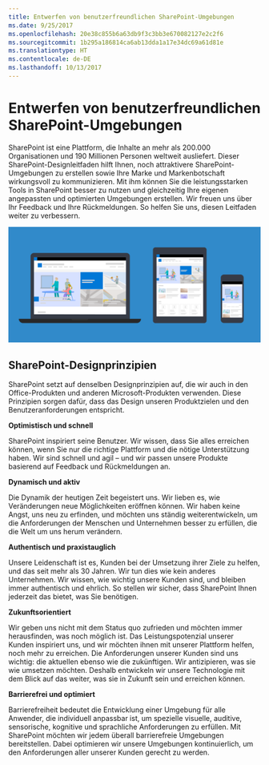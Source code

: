 ```yaml
---
title: Entwerfen von benutzerfreundlichen SharePoint-Umgebungen
ms.date: 9/25/2017
ms.openlocfilehash: 20e38c855b6a63db9f3c3bb3e670082127e2c2f6
ms.sourcegitcommit: 1b295a186814ca6ab13dda1a17e34dc69a61d81e
ms.translationtype: HT
ms.contentlocale: de-DE
ms.lasthandoff: 10/13/2017
---
```

# <a name="designing-great-sharepoint-experiences"></a>Entwerfen von benutzerfreundlichen SharePoint-Umgebungen

SharePoint ist eine Plattform, die Inhalte an mehr als 200.000 Organisationen und 190 Millionen Personen weltweit ausliefert. Dieser SharePoint-Designleitfaden hilft Ihnen, noch attraktivere SharePoint-Umgebungen zu erstellen sowie Ihre Marke und Markenbotschaft wirkungsvoll zu kommunizieren. Mit ihm können Sie die leistungsstarken Tools in SharePoint besser zu nutzen und gleichzeitig Ihre eigenen angepassten und optimierten Umgebungen erstellen. Wir freuen uns über Ihr Feedback und Ihre Rückmeldungen. So helfen Sie uns, diesen Leitfaden weiter zu verbessern.

<!-- Seems like you should tell them how you'd like to receive feedback - i.e. via issues in the repo? -->

![SharePoint-Kommunikationswebsite auf verschiedenen Geräten](../images/design-guidance-overview.png)


## <a name="sharepoint-design-principles"></a>SharePoint-Designprinzipien 

SharePoint setzt auf denselben Designprinzipien auf, die wir auch in den Office-Produkten und anderen Microsoft-Produkten verwenden. Diese Prinzipien sorgen dafür, dass das Design unseren Produktzielen und den Benutzeranforderungen entspricht.

**Optimistisch und schnell**

SharePoint inspiriert seine Benutzer. Wir wissen, dass Sie alles erreichen können, wenn Sie nur die richtige Plattform und die nötige Unterstützung haben. Wir sind schnell und agil – und wir passen unsere Produkte basierend auf Feedback und Rückmeldungen an.

**Dynamisch und aktiv**

Die Dynamik der heutigen Zeit begeistert uns. Wir lieben es, wie Veränderungen neue Möglichkeiten eröffnen können. Wir haben keine Angst, uns neu zu erfinden, und möchten uns ständig weiterentwickeln, um die Anforderungen der Menschen und Unternehmen besser zu erfüllen, die die Welt um uns herum verändern.

**Authentisch und praxistauglich**

Unsere Leidenschaft ist es, Kunden bei der Umsetzung ihrer Ziele zu helfen, und das seit mehr als 30 Jahren. Wir tun dies wie kein anderes Unternehmen. Wir wissen, wie wichtig unsere Kunden sind, und bleiben immer authentisch und ehrlich. So stellen wir sicher, dass SharePoint Ihnen jederzeit das bietet, was Sie benötigen.

**Zukunftsorientiert**

Wir geben uns nicht mit dem Status quo zufrieden und möchten immer herausfinden, was noch möglich ist. Das Leistungspotenzial unserer Kunden inspiriert uns, und wir möchten ihnen mit unserer Plattform helfen, noch mehr zu erreichen. Die Anforderungen unserer Kunden sind uns wichtig: die aktuellen ebenso wie die zukünftigen. Wir antizipieren, was sie wie umsetzen möchten. Deshalb entwickeln wir unsere Technologie mit dem Blick auf das weiter, was sie in Zukunft sein und erreichen können.

**Barrierefrei und optimiert**

Barrierefreiheit bedeutet die Entwicklung einer Umgebung für alle Anwender, die individuell anpassbar ist, um spezielle visuelle, auditive, sensorische, kognitive und sprachliche Anforderungen zu erfüllen. Mit SharePoint möchten wir jedem überall barrierefreie Umgebungen bereitstellen. Dabei optimieren wir unsere Umgebungen kontinuierlich, um den Anforderungen aller unserer Kunden gerecht zu werden.

<!-- These seem like fairly high-level principles; it would be good to think about how to convey how these principles manifest in the design. Can you add a design example to each section that illustrate the principle? --> 
